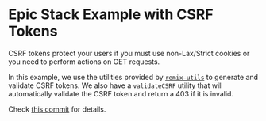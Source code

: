 # Epic Stack Example with CSRF Tokens

CSRF tokens protect your users if you must use non-Lax/Strict cookies or you
need to perform actions on GET requests.

In this example, we use the utilities provided by
[`remix-utils`](https://github.com/sergiodxa/remix-utils) to generate and
validate CSRF tokens. We also have a `validateCSRF` utility that will
automatically validate the CSRF token and return a 403 if it is invalid.

Check
[this commit](https://github.com/epicweb-dev/epic-stack-example-csrf/commit/b83571a6747a4781dbe85dd15bef792b5f69c47c)
for details.
